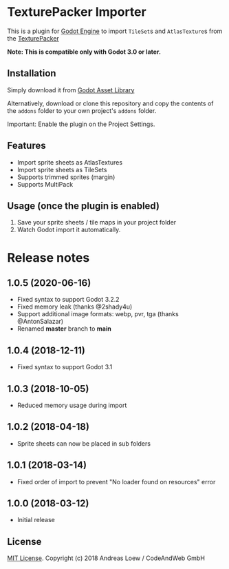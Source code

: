 # TexturePacker Importer

This is a plugin for [Godot Engine](https://godotengine.org) to import
`TileSet`s and `AtlasTexture`s from the [TexturePacker](https://www.codeandweb.com/texturepacker)

**Note: This is compatible only with Godot 3.0 or later.**


## Installation

Simply download it from [Godot Asset Library](https://godotengine.org/asset-library/asset/169)

Alternatively, download or clone this repository and copy the contents of the
`addons` folder to your own project's `addons` folder.

Important: Enable the plugin on the Project Settings.

## Features

* Import sprite sheets as AtlasTextures
* Import sprite sheets as TileSets
* Supports trimmed sprites (margin)
* Supports MultiPack

## Usage (once the plugin is enabled)

1. Save your sprite sheets / tile maps in your project folder
2. Watch Godot import it automatically.


# Release notes

## 1.0.5 (2020-06-16)

* Fixed syntax to support Godot 3.2.2
* Fixed memory leak (thanks @2shady4u)
* Support additional image formats: webp, pvr, tga (thanks @AntonSalazar)
* Renamed **master** branch to **main**

## 1.0.4 (2018-12-11)

* Fixed syntax to support Godot 3.1

## 1.0.3 (2018-10-05)

* Reduced memory usage during import

## 1.0.2 (2018-04-18)

* Sprite sheets can now be placed in sub folders

## 1.0.1 (2018-03-14)

* Fixed order of import to prevent "No loader found on resources" error

## 1.0.0 (2018-03-12)

* Initial release


## License

[MIT License](LICENSE). Copyright (c) 2018 Andreas Loew / CodeAndWeb GmbH

